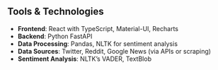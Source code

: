 ## Tools & Technologies
- **Frontend**: React with TypeScript, Material-UI, Recharts  
- **Backend**: Python FastAPI  
- **Data Processing**: Pandas, NLTK for sentiment analysis  
- **Data Sources**: Twitter, Reddit, Google News (via APIs or scraping)  
- **Sentiment Analysis**: NLTK’s VADER, TextBlob
